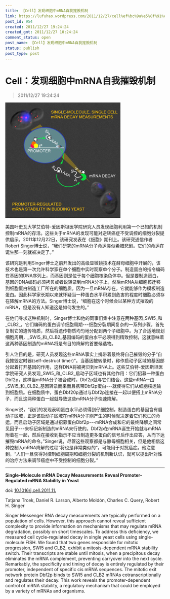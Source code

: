 ```yaml
---
title: 【Cell】发现细胞中mRNA自我摧毁机制
link: https://lufuhao.wordpress.com/2011/12/27/cell%ef%bc%9a%e5%8f%91%e7%8e%b0%e7%bb%86%e8%83%9e%e4%b8%admrna%e8%87%aa%e6%88%91%e6%91%a7%e6%af%81%e6%9c%ba%e5%88%b6/
post_id: 954
created: 2011/12/27 19:24:24
created_gmt: 2011/12/27 10:24:24
comment_status: open
post_name: 【Cell】发现细胞中mRNA自我摧毁机制
status: publish
post_type: post
---
```


# Cell：发现细胞中mRNA自我摧毁机制

> 2011/12/27 19:24:24

 

![20111127-192424-0001](/assets/images/20111127-192424-0001.jpg)

美国叶史瓦大学艾伯特-爱因斯坦医学院研究人员发现细胞利用第一个已知的机制控制mRNA的存活。这些关于mRNA的发现可能对逆转癌症不受调控的细胞分裂提供启示。2011年12月22日，该研究发表在《细胞》期刊上。该研究通信作者Robert Singer博士说，“我们研究的mRNA分子命运类似希腊悲剧。它们的命运在诞生那一刻就被决定了。”

该研究是利用Singer博士之前开发出的高级显微镜技术在酵母细胞中开展的，该技术也是第一次允许科学家在单个细胞中实时观察单个分子。制造蛋白的指令编码在基因的DNA序列上，而基因则是位于每个细胞核染色体中。但是要制造蛋白，基因的DNA编码必须拷贝或者说转录到mRNA分子上，然后mRNA从细胞核迁移到细胞蛋白制造工厂所在的细胞质。因为一旦mRNA存在，它就能够作为模板制造蛋白。因此科学家长期以来就怀疑当一种蛋白水平积累到危害的程度时细胞必须存在降解mRNA的方法。Singer博士说，“细胞在这个时候会以某种方式摧毁的mRNA，但是没有人知道这是如何发生的。”

在他们寻求这种机制时，Singer博士和他的同事们集中注意在两种基因_SWI5_和_CLB2_，它们编码的蛋白调节细胞周期---细胞分裂期间复杂的一系列步骤，首先复制它的遗传物质，然后将遗传物质均匀地分配到两个子细胞中。为了合适地规划细胞周期，_SWI5_和_CLB2_基因编码的蛋白水平必须得到精致控制，这就意味着这两种基因制造的mRNA将是有目的降解的首要候选物。

引人注目的是，研究人员发现这些mRNA事实上携带着最终将自己摧毁的分子“自我摧毁定时器(self-destruct timer)”。当基因被转录时，称作启动子区域的基因部分起着打开基因的作用，这样DNA将被拷贝到mRNA上。这些艾伯特-爱因斯坦医学院研究人员发现_SWI5_和_CLB2_启动子区域也有其他作用：它们招募一种蛋白Dbf2p，这样当mRNA分子被合成时，Dbf2p就与它们结合。这些mRNA--由_SWI5_和_CLB2_基因转录而来而且携带Dbf2p蛋白---就使得它们从细胞核运输到细胞质。在细胞质中，蛋白Dbf20p通过与Dbf2p连接在一起以便搭上mRNA分子，而且这两种蛋白一起就导致这些mRNA分子快速降解。

Singer说，“我们的发现表明蛋白水平必须得到仔细控制，制造蛋白的基因含有启动子区域，正是该启动子区域在mRNA分子刚产生的时候就决定着它们死亡的命运，而且启动子区域是通过招募蛋白Dbf2p---mRNA合成和它的最终降解之间常见因子---来标记新制造的mRNA来行使的。Dbf2p在mRNA诞生开始就与mRNA附着在一起，然后在接收到指示不应当制造更多蛋白的信号后作出应答，从而下达摧毁mRNA的命令。”Singer说，尽管这些观察都是与酵母细胞相关，但是他相信这种控制人mRNA降解的过程“将也是非常类似的”，可能用于对抗癌症。他注意到，“人们一旦获得对控制细胞周期和细胞分裂的机制新认识，就可以提出针对性的治疗方法来调节癌症中不受控制的细胞分裂。”

***

**Single-Molecule mRNA Decay Measurements Reveal Promoter- Regulated mRNA Stability in Yeast**

doi: [10.1016/j.cell.2011.11.](http://dx.doi.org/10.1016/j.cell.2011.11.051)

Tatjana Trcek, Daniel R. Larson, Alberto Moldón, Charles C. Query, Robert H. Singer

Singer Messenger RNA decay measurements are typically performed on a population of cells. However, this approach cannot reveal sufficient complexity to provide information on mechanisms that may regulate mRNA degradation, possibly on short timescales. To address this deficiency, we measured cell cycle-regulated decay in single yeast cells using single-molecule FISH. We found that two genes responsible for mitotic progression, SWI5 and CLB2, exhibit a mitosis-dependent mRNA stability switch. Their transcripts are stable until mitosis, when a precipitous decay eliminates the mRNA complement, preventing carryover into the next cycle. Remarkably, the specificity and timing of decay is entirely regulated by their promoter, independent of specific cis mRNA sequences. The mitotic exit network protein Dbf2p binds to SWI5 and CLB2 mRNAs cotranscriptionally and regulates their decay. This work reveals the promoter-dependent control of mRNA stability, a regulatory mechanism that could be employed by a variety of mRNAs and organisms.
